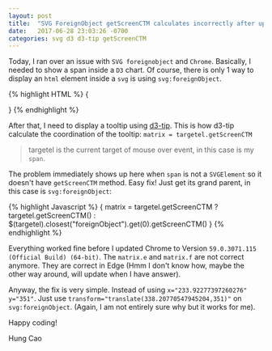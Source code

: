 ```yaml
---
layout: post
title:  "SVG ForeignObject getScreenCTM calculates incorrectly after updating Chrome 59"
date:   2017-06-28 23:03:26 -0700
categories: svg d3 d3-tip getScreenCTM
---
```

Today, I ran over an issue with `SVG foreignobject` and `Chrome`. Basically, I needed to show a span inside a `D3` chart. Of course, there is only 1 way to display an `html` element inside a `svg` is using `svg:foreignObject`.

{% highlight HTML %}
{
	<foreignObject width="15" height="16" x="233.92277397260276" y="351">
		<div>
			<span class="bowtie-icon bowtie-symbol-crown" style="color: rgb(51, 153, 51);"></span>
		</div>
	</foreignObject>
}
{% endhighlight %}

After that, I need to display a tooltip using [d3-tip][d3-tip-url].
This is how d3-tip calculate the coordination of the tooltip:
`matrix = targetel.getScreenCTM`
> targetel is the current target of mouse over event, in this case is my `span`.

The problem immediately shows up here when `span` is not a `SVGElement` so it doesn't have `getScreenCTM` method. Easy fix! Just get its grand parent, in this case is `svg:foreignObject`:

{% highlight Javascript %}
{
	matrix = targetel.getScreenCTM ? targetel.getScreenCTM() : $(targetel).closest("foreignObject").get(0).getScreenCTM()
}
{% endhighlight %}

Everything worked fine before I updated Chrome to Version `59.0.3071.115 (Official Build) (64-bit)`. The `matrix.e` and `matrix.f` are not correct anymore. They are correct in Edge (Hmm I don't know how, maybe the other way around, will update when I have answer).

Anyway, the fix is very simple. Instead of using `x="233.92277397260276" y="351"`. Just use `transform="translate(338.20770547945204,351)"` on `svg:foreignObject`. (Again, I am not entirely sure why but it works for me).

Happy coding!

Hung Cao

[d3-tip-url]: https://github.com/caged/d3-tip
